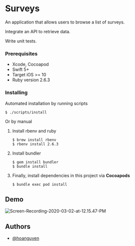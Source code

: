 # Surveys
An application that allows users to browse a list of surveys.

Integrate an API to retrieve data.

Write unit tests.

### Prerequisites

- Xcode, Cocoapod
- Swift 5+
- Target iOS >= 10
- Ruby version 2.6.3

### Installing

Automated installation by running scripts

```shell
$ ./scripts/install
```

Or by manual

1. Install rbenv and ruby

   ```shell
   $ brew install rbenv
   $ rbenv install 2.6.3
   ```

   

2. Install bundler

   ```shell
   $ gem install bundler
   $ bundle install
   ```

   

3. Finally, install dependencies in this project via **Cocoapods**

   ```shell
   $ bundle exec pod install
   ```

   

## Demo

![Screen-Recording-2020-03-02-at-12.15.47-PM](./images/survey480.gif)

## Authors

* [@hoanguyen](https://github.com/hoanguyen/)

